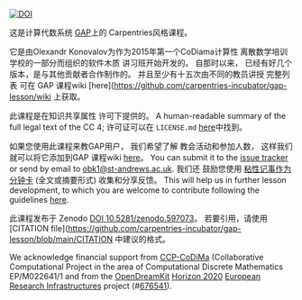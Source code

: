 [![DOI](https://zenodo.org/badge/DOI/10.5281/zenodo.597073.svg)](https://doi.org/10.5281/zenodo.597073)

这是计算代数系统 [GAP](https://www.gap-system.org)上的 Carpentries风格课程。

它是由Olexandr Konovalov为作为2015年第一个CoDiama计算性
离散数学培训学校的一部分而组织的软件木质
讲习班开始开发的。 自那时以来，
已经有好几个版本，是与其他贡献者合作制作的。 并且至少有十五次由不同的教员讲授
完整列表
可在 GAP 课程wiki
[here](https://github.com/carpentries-incubator/gap-lesson/wiki 上获取。

此课程是在知识共享属性
许可下提供的。 A human-readable summary of the
full legal text of the CC 4; 许可证可以在 `LICENSE.md`
[here](https://github.com/carpentries-incubator/gap-lesson/blob/gh-pages/LICENSE.md)中找到。

如果您使用此课程来教GAP用户， 我们希望了解
教会活动和参加人数，
这样我们就可以将它添加到GAP 课程wiki
[here](https://github.com/carpentries-incubator/gap-lesson/wiki)。 You can
submit it to the [issue tracker](https://github.com/carpentries-incubator/gap-lesson/issues)
or send by email to [obk1@st-andrews.ac.uk](mailto:obk1@st-andrews.ac.uk). 我们还
鼓励您使用
[粘性记事作为分钟卡](https://carpentries.github.io/instructor-training/06-feedback.html#minute-cards)
(全文或摘要形式) 收集和分享反馈。 This will help us in further lesson development,
to which you are welcome to contribute following the guidelines
[here](https://github.com/carpentries-incubator/gap-lesson/blob/gh-pages/CONTRIBUTING.md).

此课程发布于 Zenodo [DOI 10.5281/zenodo.597073](https://doi.org/10.5281/zenodo.597073)。
若要引用，请使用
[CITATION file](https://github.com/carpentries-incubator/gap-lesson/blob/main/CITATION 中建议的格式。

We acknowledge financial support from [CCP-CoDiMa](https://blogs.cs.st-andrews.ac.uk/codima/)
(Collaborative Computational Project in the area of Computational Discrete Mathematics
EP/M022641/1 and from the [OpenDreamKit](https://opendreamkit.org/)
[Horizon 2020](https://ec.europa.eu/programmes/horizon2020/)
[European Research Infrastructures](https://ec.europa.eu/programmes/horizon2020/en/h2020-section/european-research-infrastructures-including-e-infrastructures)
project (#<a href="https://cordis.europa.eu/project/rcn/198334_en.html">676541</a>).
